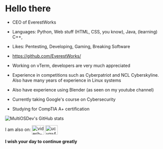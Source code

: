 

# Hello there
- CEO of EverestWorks

- Languages: Python, Web stuff (HTML, CSS, you know), Java, (learning) C++, 

- Likes: Pentesting, Developing, Gaming, Breaking Software

- https://github.com/EverestWorks/

- Working on vTerm, developers are very much appreciated

- Experience in competitions such as Cyberpatriot and NCL Cyberskyline. Also have many years of experience in Linux systems
- Also have experience using Blender (as seen on my youtube channel)

- Currently taking Google's course on Cybersecurity

- Studying for CompTIA A+ certification

![MultiOSDev's GitHub stats](https://github-readme-stats.vercel.app/api?username=multiosdev&show_icons=true&theme=dark)

I am also on:
<a href="https://www.linkedin.com/in/srikar-sampangi-569756302/" target="blank"><img align="center" src="https://raw.githubusercontent.com/rahuldkjain/github-profile-readme-generator/master/src/images/icons/Social/linked-in-alt.svg" alt="videsh-k-ariv" height="30" width="40" /></a>
<a href="https://www.youtube.com/channel/UC8fYVxckx_pusNXBg43f_wg" target="blank"><img align="center" src="https://raw.githubusercontent.com/rahuldkjain/github-profile-readme-generator/master/src/images/icons/Social/youtube.svg" alt="ucvqx44t990jephfmmzdh06a" height="30" width="40" /></a>



**I wish your day to continue greatly**
